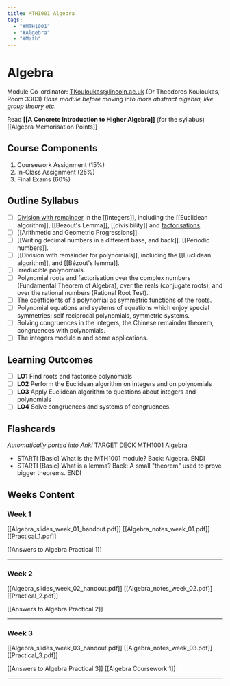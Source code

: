 ```yaml
---
title: MTH1001 Algebra
tags:
  - "#MTH1001"
  - "#Algebra"
  - "#Math"
---
```

# Algebra
Module Co-ordinator: TKouloukas@lincoln.ac.uk (Dr Theodoros Kouloukas, Room 3303)
*Base module before moving into more abstract algebra, like group theory etc.*

Read **[[A Concrete Introduction to Higher Algebra]]** (for the syllabus)
[[Algebra Memorisation Points]]
## Course Components
1. Coursework Assignment (15%)
2. In-Class Assignment (25%)
3. Final Exams (60%)
## Outline Syllabus
 - [ ] [Division with remainder](Division%20with%20remainder%20in%20the%20integers) in the [[integers]], including the [[Euclidean algorithm]], [[Bézout's Lemma]], [[divisibility]] and [factorisations](Prime%20Factorisation).
 - [ ] [[Arithmetic and Geometric Progressions]].
 - [ ] [[Writing decimal numbers in a different base, and back]]. [[Periodic numbers]].
 - [ ] [[Division with remainder for polynomials]], including the [[Euclidean algorithm]], and [[Bézout's lemma]].
 - [ ] Irreducible polynomials.
 - [ ] Polynomial roots and factorisation over the complex numbers (Fundamental Theorem of Algebra), over the reals (conjugate roots), and over the rational numbers (Rational Root Test).
 - [ ] The coefficients of a polynomial as symmetric functions of the roots.
 - [ ] Polynomial equations and systems of equations which enjoy special symmetries: self reciprocal polynomials, symmetric systems.
 - [ ] Solving congruences in the integers, the Chinese remainder theorem, congruences with polynomials.
 - [ ] The integers modulo n and some applications.
## Learning Outcomes
- [ ] **LO1** Find roots and factorise polynomials
- [ ] **LO2** Perform the Euclidean algorithm on integers and on polynomials
- [ ] **LO3** Apply Euclidean algorithm to questions about integers and polynomials
- [ ] **LO4** Solve congruences and systems of congruences.
## Flashcards
*Automatically ported into Anki*
TARGET DECK
MTH1001 Algebra

 - STARTI [Basic] What is the MTH1001 module? Back: Algebra. <!--ID: 1696359359405--> ENDI
 - STARTI [Basic] What is a lemma? Back: A small "theorem" used to prove bigger theorems. <!--ID: 1696415920874--> ENDI
## Weeks Content
### Week 1
[[Algebra_slides_week_01_handout.pdf]]
[[Algebra_notes_week_01.pdf]]
[[Practical_1.pdf]]

[[Answers to Algebra Practical 1]]
___
### Week 2
[[Algebra_slides_week_02_handout.pdf]]
[[Algebra_notes_week_02.pdf]]
[[Practical_2.pdf]]

[[Answers to Algebra Practical 2]]
___
### Week 3
[[Algebra_slides_week_03_handout.pdf]]
[[Algebra_notes_week_03.pdf]]
[[Practical_3.pdf]]

[[Answers to Algebra Practical 3]]
[[Algebra Coursework 1]]
___
